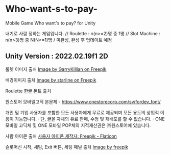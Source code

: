 # Who-want-s-to-pay-
Mobile Game Who want's to pay? for Unity 

내기로 사람 정하는 게임입니다.
// Roulette : n(n>=2)명 중 1명
// Slot Machine : n(n>3)명 중 N(N>=1)명 / 미완성, 완성 후 업데이트 예정

Unity Version : 2022.02.19f1 2D
--------------------------------------------------------------------------------------------------------------------------------------------------------------------------------------------------------------
룰렛 이미지 출처
<a href="https://www.freepik.com/free-vector/abstract-polygonal-cyber-sphere_1534719.htm#fromView=search&page=1&position=23&uuid=16420bae-99fb-4dc5-9333-52909f56686f">Image by GarryKillian on Freepik</a>

배경이미지 출처
<a href="https://www.freepik.com/free-vector/futuristic-technology-glowing-light-beam-banner-design_8765567.htm#fromView=search&page=6&position=46&uuid=a2b7ac5e-bdc7-4947-a22a-b5eca9729ac8">Image by starline on Freepik</a>

Roulette 한글 폰트 출처 

원스토어 모바일고딕 본문체 - https://www.onestorecorp.com/sv/fordev_font/

 개인 및 기업 사용자를 포함한 모든 사용자에게 무료로 제공되며 모든 용도의 상업적 이용이 가능합니다.
· 단, 글꼴 자체의 유료 판매, 수정 및 재배포를 할 수 없습니다.
· ONE 모바일 고딕체 및 ONE 모바일 POP체의 지적재산권은 ㈜원스토어에 있습니다.

사람 아이콘 출처
<a href="https://www.flaticon.com/kr/free-icons/" title="사용자 아이콘">사용자 아이콘 제작자: Freepik - Flaticon</a>

슬롯머신 시작, 세팅, Exit 버튼, 세팅 패널 출처
<a href="https://www.freepik.com/free-vector/wooden-cartoon-game-interface-collection_25896898.htm#fromView=search&page=1&position=6&uuid=8de3464d-9ef0-44cf-baf3-374b22e0232b">Image by freepik</a>
